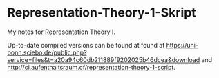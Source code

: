 # Representation-Theory-1-Skript
My notes for Representation Theory I.

Up-to-date compiled versions can be found at found at https://uni-bonn.sciebo.de/public.php?service=files&t=a20a94c60db211889f9202025b46dcea&download and http://ci.aufenthaltsraum.cf/representation-theory-1-script.

